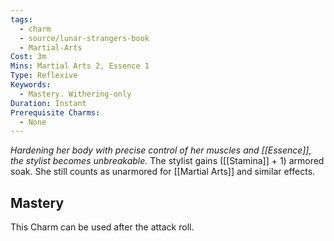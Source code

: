 ```yaml
---
tags:
  - charm
  - source/lunar-strangers-book
  - Martial-Arts
Cost: 3m
Mins: Martial Arts 2, Essence 1
Type: Reflexive
Keywords:
  - Mastery. Withering-only
Duration: Instant
Prerequisite Charms:
  - None
---
```

*Hardening her body with precise control of her muscles and [[Essence]], the stylist becomes unbreakable.*
The stylist gains ([[Stamina]] + 1) armored soak. She still counts as unarmored for [[Martial Arts]] and similar effects.
## Mastery
This Charm can be used after the attack roll.